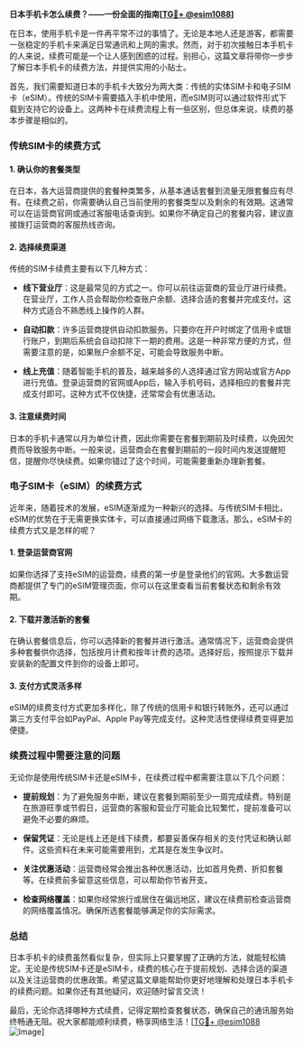 **日本手机卡怎么续费？——一份全面的指南[[TG💪+ @esim1088](https://t.me/s/esim1088)]**

在日本，使用手机卡是一件再平常不过的事情了。无论是本地人还是游客，都需要一张稳定的手机卡来满足日常通讯和上网的需求。然而，对于初次接触日本手机卡的人来说，续费可能是一个让人感到困惑的过程。别担心，这篇文章将带你一步步了解日本手机卡的续费方法，并提供实用的小贴士。

首先，我们需要知道日本的手机卡大致分为两大类：传统的实体SIM卡和电子SIM卡（eSIM）。传统的SIM卡需要插入手机中使用，而eSIM则可以通过软件形式下载到支持它的设备上。这两种卡在续费流程上有一些区别，但总体来说，续费的基本步骤是相似的。

### **传统SIM卡的续费方式**

#### **1. 确认你的套餐类型**
在日本，各大运营商提供的套餐种类繁多，从基本通话套餐到流量无限套餐应有尽有。在续费之前，你需要确认自己当前使用的套餐类型以及剩余的有效期。这通常可以在运营商官网或通过客服电话查询到。如果你不确定自己的套餐内容，建议直接拨打运营商的客服热线咨询。

#### **2. 选择续费渠道**
传统的SIM卡续费主要有以下几种方式：

- **线下营业厅**：这是最常见的方式之一。你可以前往运营商的营业厅进行续费。在营业厅，工作人员会帮助你检查账户余额、选择合适的套餐并完成支付。这种方式适合不熟悉线上操作的人群。
  
- **自动扣款**：许多运营商提供自动扣款服务。只要你在开户时绑定了信用卡或银行账户，到期后系统会自动扣除下一期的费用。这是一种非常方便的方式，但需要注意的是，如果账户余额不足，可能会导致服务中断。

- **线上充值**：随着智能手机的普及，越来越多的人选择通过官方网站或官方App进行充值。登录运营商的官网或App后，输入手机号码，选择相应的套餐并完成支付即可。这种方式不仅快捷，还常常会有优惠活动。

#### **3. 注意续费时间**
日本的手机卡通常以月为单位计费，因此你需要在套餐到期前及时续费，以免因欠费而导致服务中断。一般来说，运营商会在套餐到期前的一段时间内发送提醒短信，提醒你尽快续费。如果你错过了这个时间，可能需要重新办理新套餐。

### **电子SIM卡（eSIM）的续费方式**

近年来，随着技术的发展，eSIM逐渐成为一种新兴的选择。与传统SIM卡相比，eSIM的优势在于无需更换实体卡，可以直接通过网络下载激活。那么，eSIM卡的续费方式又是怎样的呢？

#### **1. 登录运营商官网**
如果你选择了支持eSIM的运营商，续费的第一步是登录他们的官网。大多数运营商都提供了专门的eSIM管理页面，你可以在这里查看当前套餐状态和剩余有效期。

#### **2. 下载并激活新的套餐**
在确认套餐信息后，你可以选择新的套餐并进行激活。通常情况下，运营商会提供多种套餐供你选择，包括按月计费和按年计费的选项。选择好后，按照提示下载并安装新的配置文件到你的设备上即可。

#### **3. 支付方式灵活多样**
eSIM的续费支付方式更加多样化，除了传统的信用卡和银行转账外，还可以通过第三方支付平台如PayPal、Apple Pay等完成支付。这种灵活性使得续费变得更加便捷。

### **续费过程中需要注意的问题**

无论你是使用传统SIM卡还是eSIM卡，在续费过程中都需要注意以下几个问题：

- **提前规划**：为了避免服务中断，建议在套餐到期前至少一周完成续费。特别是在旅游旺季或节假日，运营商的客服和营业厅可能会比较繁忙，提前准备可以避免不必要的麻烦。

- **保留凭证**：无论是线上还是线下续费，都要妥善保存相关的支付凭证和确认邮件。这些资料在未来可能需要用到，尤其是在发生争议时。

- **关注优惠活动**：运营商经常会推出各种优惠活动，比如首月免费、折扣套餐等。在续费前多留意这些信息，可以帮助你节省开支。

- **检查网络覆盖**：如果你经常旅行或居住在偏远地区，建议在续费前检查运营商的网络覆盖情况。确保所选套餐能够满足你的实际需求。

### **总结**

日本手机卡的续费虽然看似复杂，但实际上只要掌握了正确的方法，就能轻松搞定。无论是传统SIM卡还是eSIM卡，续费的核心在于提前规划、选择合适的渠道以及关注运营商的优惠政策。希望这篇文章能帮助你更好地理解和处理日本手机卡的续费问题。如果你还有其他疑问，欢迎随时留言交流！

最后，无论你选择哪种方式续费，记得定期检查套餐状态，确保自己的通讯服务始终畅通无阻。祝大家都能顺利续费，畅享网络生活！[[TG💪+ @esim1088](https://t.me/s/esim1088) ![Image](https://i.postimg.cc/4NQfJmqS/Snipaste-2025-05-13-00-14-12.png)]
